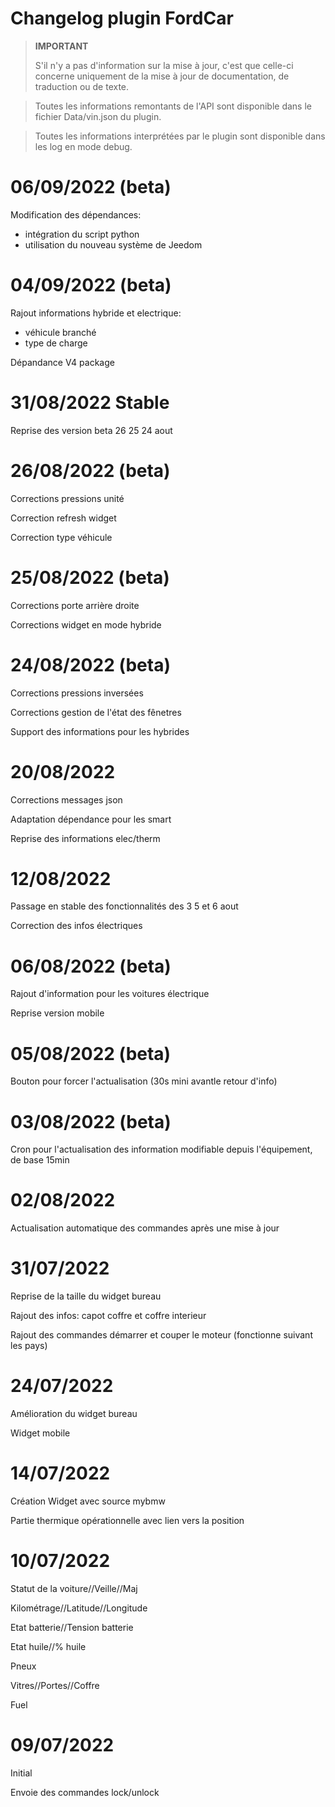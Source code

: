 # Changelog plugin FordCar

>**IMPORTANT**
>
>S'il n'y a pas d'information sur la mise à jour, c'est que celle-ci concerne uniquement de la mise à jour de documentation, de traduction ou de texte.

>
>Toutes les informations remontants de l'API sont disponible dans le fichier Data/vin.json du plugin.

>
>Toutes les informations interprétées par le plugin sont disponible dans les log en mode debug.

# 06/09/2022 (beta)
Modification des dépendances: 
- intégration du script python
- utilisation du nouveau système de Jeedom

# 04/09/2022 (beta)

Rajout informations hybride et electrique:
- véhicule branché
- type de charge

Dépandance V4 package

# 31/08/2022 Stable
Reprise des version beta 26 25 24 aout


# 26/08/2022 (beta)

Corrections pressions unité

Correction refresh widget

Correction type véhicule

# 25/08/2022 (beta)

Corrections porte arrière droite

Corrections widget en mode hybride


# 24/08/2022 (beta)

Corrections pressions inversées

Corrections gestion de l'état des fênetres

Support des informations pour les hybrides

# 20/08/2022

Corrections messages json

Adaptation dépendance pour les smart

Reprise des informations elec/therm

# 12/08/2022

Passage en stable des fonctionnalités des  3 5 et 6 aout

Correction des infos électriques

# 06/08/2022 (beta)

Rajout d'information pour les voitures électrique

Reprise version mobile

# 05/08/2022 (beta)

Bouton pour forcer l'actualisation (30s mini avantle retour d'info)

# 03/08/2022 (beta)

Cron pour l'actualisation des information modifiable depuis l'équipement, de base 15min

# 02/08/2022

Actualisation automatique des commandes après une mise à jour

# 31/07/2022

Reprise de la taille du widget bureau

Rajout des infos: capot coffre et coffre interieur

Rajout des commandes démarrer et couper le moteur (fonctionne suivant les pays)

# 24/07/2022

Amélioration du widget bureau

Widget mobile



# 14/07/2022

Création Widget avec source mybmw

Partie thermique opérationnelle avec lien vers la position


# 10/07/2022
Statut de la voiture//Veille//Maj

Kilométrage//Latitude//Longitude

Etat batterie//Tension batterie

Etat huile//% huile

Pneux

Vitres//Portes//Coffre

Fuel


# 09/07/2022
Initial

Envoie des commandes lock/unlock

